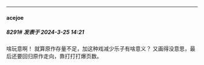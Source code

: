 ﻿
*****

####  acejoe  
##### 8291#       发表于 2024-3-25 14:21

啥玩意啊！
就算原作存量不足，加这种戏减少乐子有啥意义？
又画得没意思，最后还要回归原作走向，靠打打打爆页数。

